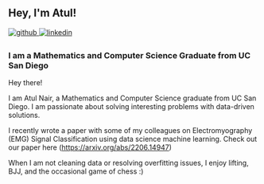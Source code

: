## Hey, I'm Atul!  
  

<a href="https://github.com/atooln" target="_blank">
<img src=https://img.shields.io/badge/github-%2324292e.svg?&style=for-the-badge&logo=github&logoColor=white alt=github style="margin-bottom: 5px;" />
</a>
<a href="https://linkedin.com/in/atool-nair" target="_blank">
<img src=https://img.shields.io/badge/linkedin-%231E77B5.svg?&style=for-the-badge&logo=linkedin&logoColor=white alt=linkedin style="margin-bottom: 5px;" />
</a>

<!--
<a href="https://www.kaggle.com/atoolnair" target="_blank">
<img src=https://img.shields.io/badge/kaggle-%2344BAE8.svg?&style=for-the-badge&logo=kaggle&logoColor=white alt=kaggle style="margin-bottom: 5px;" />
</a>  
  
-->


### I am a Mathematics and Computer Science Graduate from UC San Diego  
Hey there!

I am Atul Nair, a Mathematics and Computer Science graduate from UC San Diego. I am passionate about solving interesting problems with data-driven solutions. 

I recently wrote a paper with some of my colleagues on  Electromyography (EMG) Signal Classification using data science machine learning. Check out our paper here (https://arxiv.org/abs/2206.14947)

When I am not cleaning data or resolving overfitting issues, I enjoy lifting, BJJ, and the occasional game of chess :)
  

<br/>  

<!-- 
## What I'm doing: 

### ⚠️ Projects (Work in Progress) ⚠️
  - [VGG Cat/Dog Classifier](https://github.com/atooln/VGG-Cat-Dog-Classifier) : A Dog and Cat classifier which uses transfer learning and VGG Deep learning model

### Completed Projects
  - [Bank Customer Churning Analysis](https://github.com/atooln/Bank-Churning) : Analysis on the demographic of bank customers who are more likely to churn 
  - [Cat and Dog Classifier](https://github.com/atooln/Cat_n_Dog_Classifier) : Basic hand-built CNN classifier that classifies whether an image is a dog or a cat

<br/>   -->





<br/>  




<br/>  

  

<br/>  

  

<br/>  


<br />

